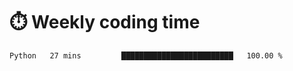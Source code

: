 
# :stopwatch: Weekly coding time 
<!--START_SECTION:waka-->
```text
Python   27 mins         █████████████████████████   100.00 % 
```
<!--END_SECTION:waka-->


<!-- <p> <img src="https://github-readme-stats.vercel.app/api?username=cozgerest&show_icons=true&hide_border=false" />  </p> -->

